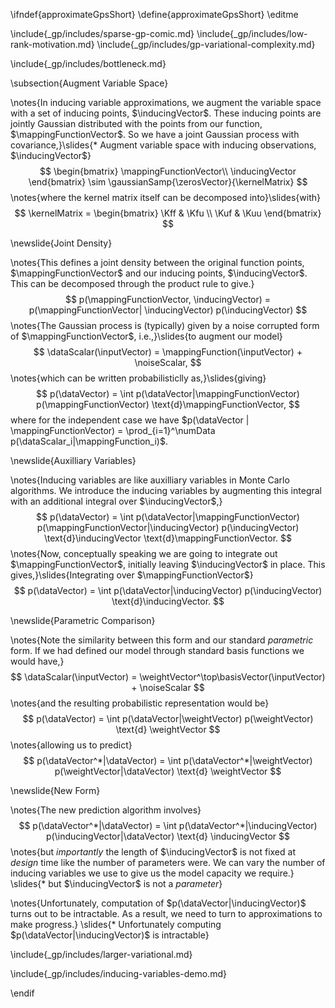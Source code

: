 \ifndef{approximateGpsShort}
\define{approximateGpsShort}
\editme

\include{_gp/includes/sparse-gp-comic.md}
\include{_gp/includes/low-rank-motivation.md}
\include{_gp/includes/gp-variational-complexity.md}
<!--include{_gp/includes/larger-factorize.md}-->
\include{_gp/includes/bottleneck.md}

\subsection{Augment Variable Space}

\notes{In inducing variable approximations, we augment the variable space with a set of inducing points, $\inducingVector$. These inducing points are jointly Gaussian distributed with the points from our function, $\mappingFunctionVector$. So we have a joint Gaussian process with covariance,}\slides{* Augment variable space with inducing observations, $\inducingVector$}
$$
\begin{bmatrix}
\mappingFunctionVector\\
\inducingVector
\end{bmatrix} \sim \gaussianSamp{\zerosVector}{\kernelMatrix}
$$
\notes{where the kernel matrix itself can be decomposed into}\slides{with}
$$
\kernelMatrix =
\begin{bmatrix}
\Kff & \Kfu \\
\Kuf & \Kuu
\end{bmatrix}
$$

\newslide{Joint Density}

\notes{This defines a joint density between the original function points, $\mappingFunctionVector$ and our inducing points, $\inducingVector$. This can be decomposed through the product rule to give.}
$$
p(\mappingFunctionVector, \inducingVector) = p(\mappingFunctionVector| \inducingVector) p(\inducingVector)
$$
\notes{The Gaussian process is (typically) given by a noise corrupted form of $\mappingFunctionVector$, i.e.,}\slides{to augment our model}
$$
\dataScalar(\inputVector) = \mappingFunction(\inputVector) + \noiseScalar,
$$
\notes{which can be written probabilisticlly as,}\slides{giving}
$$
p(\dataVector) = \int p(\dataVector|\mappingFunctionVector) p(\mappingFunctionVector) \text{d}\mappingFunctionVector,
$$
where for the independent case we have $p(\dataVector | \mappingFunctionVector) = \prod_{i=1}^\numData p(\dataScalar_i|\mappingFunction_i)$.

\newslide{Auxilliary Variables}

\notes{Inducing variables are like auxilliary variables in Monte Carlo algorithms. We introduce the inducing variables by augmenting this integral with an additional integral over $\inducingVector$,}
$$
p(\dataVector) = \int p(\dataVector|\mappingFunctionVector) p(\mappingFunctionVector|\inducingVector)  p(\inducingVector)  \text{d}\inducingVector \text{d}\mappingFunctionVector.
$$
\notes{Now, conceptually speaking we are going to integrate out $\mappingFunctionVector$, initially leaving $\inducingVector$ in place. This gives,}\slides{Integrating over $\mappingFunctionVector$}
$$
p(\dataVector) = \int p(\dataVector|\inducingVector)   p(\inducingVector)  \text{d}\inducingVector.
$$

\newslide{Parametric Comparison}

\notes{Note the similarity between this form and our standard *parametric* form. If we had defined our model through standard basis functions we would have,}
$$
\dataScalar(\inputVector) = \weightVector^\top\basisVector(\inputVector) + \noiseScalar
$$
\notes{and the resulting probabilistic representation would be}
$$
p(\dataVector) = \int p(\dataVector|\weightVector) p(\weightVector) \text{d} \weightVector
$$
\notes{allowing us to predict}
$$
p(\dataVector^*|\dataVector) = \int p(\dataVector^*|\weightVector) p(\weightVector|\dataVector) \text{d} \weightVector
$$

\newslide{New Form}

\notes{The new prediction algorithm involves}
$$
p(\dataVector^*|\dataVector) = \int p(\dataVector^*|\inducingVector) p(\inducingVector|\dataVector) \text{d} \inducingVector
$$
\notes{but *importantly* the length of $\inducingVector$ is not fixed at *design* time like the number of parameters were. We can vary the number of inducing variables we use to give us the model capacity we require.}
\slides{* but $\inducingVector$ is not a *parameter*}

\notes{Unfortunately, computation of $p(\dataVector|\inducingVector)$ turns out to be intractable. As a result, we need to turn to approximations to make progress.}
\slides{* Unfortunately computing $p(\dataVector|\inducingVector)$ is intractable}

\include{_gp/includes/larger-variational.md}
<!--include{_gp/includes/larger-graph-intro.md}-->
\include{_gp/includes/inducing-variables-demo.md}

\endif
